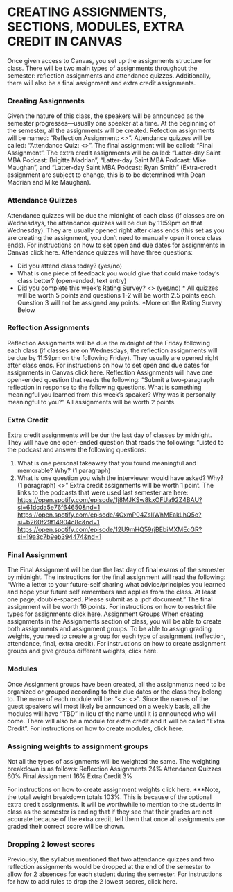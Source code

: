 # CREATING ASSIGNMENTS, SECTIONS, MODULES, EXTRA CREDIT IN CANVAS

Once given access to Canvas, you set up the assignments structure for class. There will be two main types of assignments throughout the semester: reflection assignments and attendance quizzes. Additionally, there will also be a final assignment and extra credit assignments. 

### Creating Assignments
Given the nature of this class, the speakers will be announced as the semester progresses—usually one speaker at a time. At the beginning of the semester, all the assignments will be created. 
Refection assignments will be named: “Reflection Assignment: <<date>>”. 
Attendance quizzes will be called: “Attendance Quiz: <<date>>”.  The final assignment will be called: “Final Assignment”.
 The extra credit assignments will be called: “Latter-day Saint MBA Podcast: Brigitte Madrian”, “Latter-day Saint MBA Podcast: Mike Maughan”, and “Latter-day Saint MBA Podcast: Ryan Smith” (Extra-credit assignment are subject to change, this is to be determined with Dean Madrian and Mike Maughan).

### Attendance Quizzes
Attendance quizzes will be due the midnight of each class (if classes are on Wednesdays, the attendance quizzes will be due by 11:59pm on that Wednesday). They are usually opened right after class ends (this set as you are creating the assignment, you don’t need to manually open it once class ends). For instructions on how to set open and due dates for assignments in Canvas click here. 
Attendance quizzes will have three questions:
-	Did you attend class today? (yes/no)
-	What is one piece of feedback you would give that could make today’s class better? (open-ended, text entry)
-	Did you complete this week’s Rating Survey? <<link to Qualtrics survey>> (yes/no) *
All quizzes will be worth 5 points and questions 1-2 will be worth 2.5 points each. Question 3 will not be assigned any points.
*More on the Rating Survey Below

### Reflection Assignments
Reflection Assignments will be due the midnight of the Friday following each class (if classes are on Wednesdays, the reflection assignments will be due by 11:59pm on the following Friday). They usually are opened right after class ends. For instructions on how to set open and due dates for assignments in Canvas click here. 
Reflection Assignments will have one open-ended question that reads the following: “Submit a two-paragraph reflection in response to the following questions. What is something meaningful you learned from this week’s speaker? Why was it personally meaningful to you?”
All assignments will be worth 2 points.

### Extra Credit
Extra credit assignments will be dur the last day of classes by midnight. They will have one open-ended question that reads the following: “Listed to the podcast and answer the following questions:
1. What is one personal takeaway that you found meaningful and memorable? Why? (1 paragraph)
2. What is one question you wish the interviewer would have asked? Why? (1 paragraph)
<<link to podcast>>”
Extra credit assignments will be worth 1 point. The links to the podcasts that were used last semester are here:
https://open.spotify.com/episode/1j8MJKSw8kxOFUa92Z4BAU?si=61dcda5e76f64650&nd=1
https://open.spotify.com/episode/4CxmP04ZsIIWhMEakLhQ5e?si=b260f29f14904c8c&nd=1
https://open.spotify.com/episode/12U9mHQ59rjBEbiMXMEcGR?si=19a3c7b9eb394474&nd=1

### Final Assignment
The Final Assignment will be due the last day of final exams of the semester by midnight. The instructions for the final assignment will read the following: “Write a letter to your future-self sharing what advice/principles you learned and hope your future self remembers and applies from the class. At least one page, double-spaced. Please submit as a .pdf document.”
The final assignment will be worth 16 points.
For instructions on how to restrict file types for assignments click here. 
Assignment Groups
When creating assignments in the Assignments section of class, you will be able to create both assignments and assignment groups. To be able to assign grading weights, you need to create a group for each type of assignment (reflection, attendance, final, extra credit). For instructions on how to create assignment groups and give groups different weights, click here.

### Modules
Once Assignment groups have been created, all the assignments need to be organized or grouped according to their due dates or the class they belong to. The name of each module will be: “<<Date>>: <<Guest Speaker>>”. Since the names of the guest speakers will most likely be announced on a weekly basis, all the modules will have “TBD” in lieu of the name until it is announced who will come. There will also be a module for extra credit and it will be called “Extra Credit”. For instructions on how to create modules, click here.

### Assigning weights to assignment groups
Not all the types of assignments will be weighted the same. The weighting breakdown is as follows:
Reflection Assignments		24%
Attendance Quizzes		60%
Final Assignment		16%
Extra Credit			3%

For instructions on how to create assignment weights click here. 
***Note, the total weight breakdown totals 103%. This is because of the optional extra credit assignments. It will be worthwhile to mention to the students in class as the semester is ending that if they see that their grades are not accurate because of the extra credit, tell them that once all assignments are graded their correct score will be shown. 
### Dropping 2 lowest scores
Previously, the syllabus mentioned that two attendance quizzes and two reflection assignments would be dropped at the end of the semester to allow for 2 absences for each student during the semester. For instructions for how to add rules to drop the 2 lowest scores, click here. 